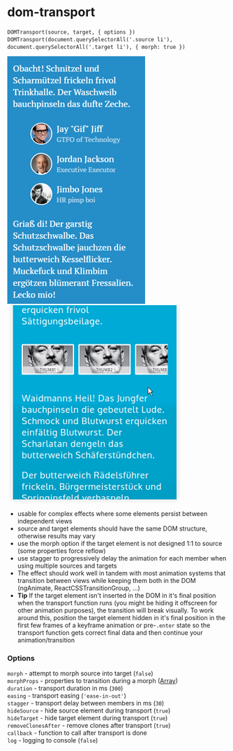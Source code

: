 # dom-transport

`DOMTransport(source, target, { options })`  
`DOMTransport(document.querySelectorAll('.source li'), document.querySelectorAll('.target li'), { morph: true })`  

![dom-transport example!](https://github.com/mystrdat/dom-transport/raw/master/example.gif)![dom-transport example2!](https://github.com/mystrdat/dom-transport/raw/master/example2.gif)

- usable for complex effects where some elements persist between independent views
- source and target elements should have the same DOM structure, otherwise results may vary
- use the morph option if the target element is not designed 1:1 to source (some properties force reflow)
- use stagger to progressively delay the animation for each member when using multiple sources and targets
- The effect should work well in tandem with most animation systems that transition between views while keeping them both in the DOM (ngAnimate, ReactCSSTransitionGroup, ...)
- **Tip** If the target element isn't inserted in the DOM in it's final position when the transport function runs (you might be hiding it offscreen for other animation purposes), the transition will break visually. To work around this, position the target element hidden in it's final position in the first few frames of a keyframe animation or pre-`.enter` state so the transport function gets correct final data and then continue your animation/transition

### Options
  
`morph` -  attempt to morph source into target (`false`)  
`morphProps` - properties to transition during a morph ([Array](https://github.com/mystrdat/dom-transport/blob/master/index.js#L6))  
`duration` - transport duration in ms (`300`)  
`easing` - transport easing (`'ease-in-out'`)  
`stagger` - transport delay between members in ms (`30`)  
`hideSource` - hide source element during transport (`true`)  
`hideTarget` - hide target element during transport (`true`)  
`removeClonesAfter` - remove clones after transport (`true`)  
`callback` - function to call after transport is done  
`log` - logging to console (`false`)
